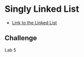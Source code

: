 # Singly Linked List

+ [Link to the Linked List](../../data_structures/linked_list.py)

## Challenge
Lab 5

